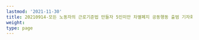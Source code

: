 ```yaml
---
lastmod: '2021-11-30'
title: 20210914-모든 노동자의 근로기준법 만들자 5인미만 차별폐지 공동행동 출범 기자회견
weight: 
type: page
---
```

